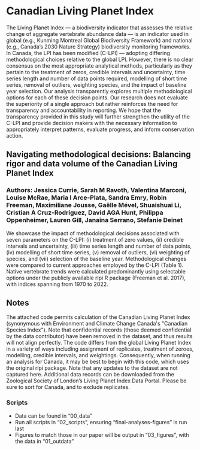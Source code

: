 # Canadian Living Planet Index
The Living Planet Index — a biodiversity indicator that assesses the relative change of aggregate vertebrate abundance data — is an indicator used in global (e.g., Kunming Montreal Global Biodiversity Framework) and national (e.g., Canada’s 2030 Nature Strategy) biodiversity monitoring frameworks. In Canada, the LPI has been modified (C-LPI) — adopting differing methodological choices relative to the global LPI. However, there is no clear consensus on the most appropriate analytical methods, particularly as they pertain to the treatment of zeros, credible intervals and uncertainty, time series length and number of data points required, modelling of short time series, removal of outliers, weighting species, and the impact of baseline year selection. Our analysis transparently explores multiple methodological options for each of these decision points. Our research does not evaluate the superiority of a single approach but rather reinforces the need for transparency and accountability in reporting. We hope that the transparency provided in this study will further strengthen the utility of the C-LPI and provide decision makers with the necessary information to appropriately interpret patterns, evaluate progress, and inform conservation action.
## Navigating methodological decisions: Balancing rigor and data volume of the Canadian Living Planet Index 
### Authors: Jessica Currie, Sarah M Ravoth, Valentina Marconi, Louise McRae, Maria I Arce-Plata, Sandra Emry, Robin Freeman, Maximiliane Jousse, Gaëlle Mével, Shuaishuai Li, Cristian A Cruz-Rodríguez, David AGA Hunt, Philippa Oppenheimer, Lauren Gill, Janaina Serrano, Stefanie Deinet

We showcase the impact of methodological decisions associated with seven parameters on the C-LPI: (i) treatment of zero values, (ii) credible intervals and uncertainty, (iii) time series length and number of data points, (iv) modelling of short time series, (v) removal of outliers, (vi) weighting of species, and (vii) selection of the baseline year. Methodological changes were compared to current approaches employed by the C-LPI (Table 1). Native vertebrate trends were calculated predominantly using selectable options under the publicly available rlpi R package (Freeman et al. 2017), with indices spanning from 1970 to 2022.

## Notes
The attached code permits calculation of the Canadian Living Planet Index (synonymous with Environment and Climate Change Canada's "Canadian Species Index"). Note that confidential records (those deemed confidential by the data contributor) have been removed in the dataset, and thus results will not align perfectly.
The code differs from the global Living Planet Index in a variety of ways including assignment of replicates, treatment of zeroes, modelling, credible intervals, and weightings. Consequently, when running an analysis for Canada, it may be best to begin with this code, which uses the original rlpi package. Note that any updates to the dataset are not captured here. Additional data records can be downloaded from the Zoological Society of London’s Living Planet Index Data Portal. Please be sure to sort for Canada, and to exclude replicates.

### Scripts
* Data can be found in “00_data”
* Run all scripts in “02_scripts”, ensuring “final-analyses-figures” is run last
* Figures to match those in our paper will be output in “03_figures”, with the data in “01_outdata”



